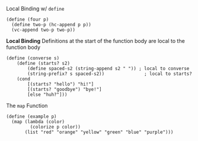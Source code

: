 

Local Binding w/ `define`

```racket
(define (four p)
  (define two-p (hc-append p p))
  (vc-append two-p two-p))
```
**Local Binding**
Definitions at the start of the function body are local to the function body
```racket
(define (converse s)
    (define (starts? s2)
        (define spaced-s2 (string-append s2 " ")) ; local to converse
        (string-prefix? s spaced-s2))               ; local to starts?
    (cond
        [(starts? "hello") "hi!"]
        [(starts? "goodbye") "bye!"]
        [else "huh?"]))
```

The `map` Function

```racket
(define (example p)
  (map (lambda (color)
         (colorize p color))
       (list "red" "orange" "yellow" "green" "blue" "purple")))
```
